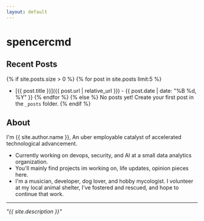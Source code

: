 ```yaml
---
layout: default
---
```


# spencercmd


## Recent Posts

{% if site.posts.size > 0 %}
  {% for post in site.posts limit:5 %}
  - [{{ post.title }}]({{ post.url | relative_url }}) - {{ post.date | date: "%B %d, %Y" }}
  {% endfor %}
{% else %}
  No posts yet! Create your first post in the `_posts` folder.
{% endif %}

## About

I'm {{ site.author.name }}, An uber employable catalyst of accelerated technological advancement.
- Currently working on devops, security, and AI at a small data analytics organization.
- You'll mainly find projects im working on, life updates, opinion pieces here.
- I'm a musician, developer, dog lover, and hobby mycologist. I volunteer at my local animal shelter, I've fostered and rescued, and hope to continue that work.

---

*"{{ site.description }}"*